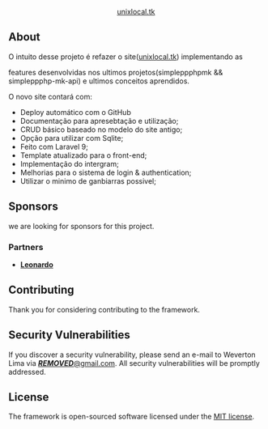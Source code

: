 <p align="center"><a href="https://unixlocal.tk" target="_blank">unixlocal.tk</a></p>

## About


O intuito desse projeto é refazer o site(<a href="dev.unixlocal.tk">unixlocal.tk</a>) implementando as

features desenvolvidas nos ultimos projetos(simpleppphpmk && simpleppphp-mk-api)
e ultimos conceitos aprendidos.

O novo site contará com:

- Deploy automático com o GitHub
- Documentação para apresebtação e utilização;
- CRUD básico baseado no modelo do site antigo;
- Opção para utilizar com Sqlite;
- Feito com Laravel 9;
- Template atualizado para o front-end;
- Implementação do intergram;
- Melhorias para o sistema de login & authentication;
- Utilizar o minimo de ganbiarras possivel;

## Sponsors

we are looking for sponsors for this project.

### Partners
- **[Leonardo](https://leonet.ml)**

## Contributing

Thank you for considering contributing to the framework.

## Security Vulnerabilities

If you discover a security vulnerability, please send an e-mail to Weverton Lima via [***REMOVED***@gmail.com](mailto:***REMOVED***@gmail.com). All security vulnerabilities will be promptly addressed.

## License

The framework is open-sourced software licensed under the [MIT license](https://opensource.org/licenses/MIT).

